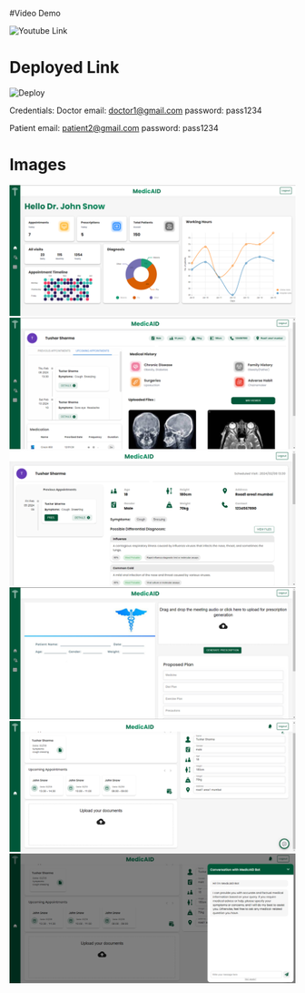 #Video Demo

![Youtube Link](https://youtu.be/w_4uoPcwdik)

# Deployed  Link

![Deploy](https://frontend--medicaid-ey.netlify.app/)

Credentials:
Doctor
email: doctor1@gmail.com
password: pass1234

Patient
email: patient2@gmail.com
password: pass1234

# Images
![alt text](https://github.com/PrateekR16/MedicAID/blob/readme-imgs/images/image1.png)
![alt text](https://github.com/PrateekR16/MedicAID/blob/readme-imgs/images/image2.png)
![alt text](https://github.com/PrateekR16/MedicAID/blob/readme-imgs/images/image3.png)
![alt text](https://github.com/PrateekR16/MedicAID/blob/readme-imgs/images/image4.png)
![alt text](https://github.com/PrateekR16/MedicAID/blob/readme-imgs/images/image5.png)
![alt text](https://github.com/PrateekR16/MedicAID/blob/readme-imgs/images/image6.png)

